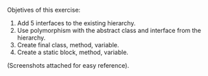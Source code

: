 Objetives of this exercise: 

1. Add 5 interfaces to the existing hierarchy.
2. Use polymorphism with the abstract class and interface from the hierarchy.
3. Create final class, method, variable.
4. Create a static block, method, variable.

(Screenshots attached for easy reference).